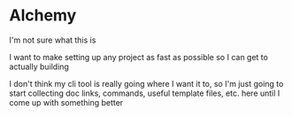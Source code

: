# Alchemy

I'm not sure what this is

I want to make setting up any project as fast as possible so I can get to actually building

I don't think my cli tool is really going where I want it to, so I'm just going to start collecting doc links, commands, useful template files, etc. here until I come up with something better
